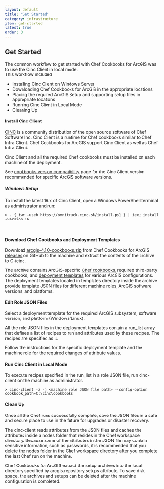 ```yaml
---
layout: default
title: "Get Started"
category: infrastructure
item: get-started
latest: true
order: 3
---
```


## Get Started

The common workflow to get started with Chef Cookbooks for ArcGIS was to use the Cinc Client in local mode.  
This workflow included
- Installing Cinc Client on Windows Server
- Downloading Chef Cookbooks for ArcGIS in the appropriate locations
- Placing the required ArcGIS Setup and supporting setup files in appropriate locations
- Running Cinc Client in Local Mode
- Cleaning Up


#### Install Cinc Client

[CINC](https://cinc.sh/) is a community distribution of the open source software of Chef Software Inc. 
Cinc Client is a runtime for Chef cookbooks similar to Chef Infra Client. 
Chef Cookbooks for ArcGIS support Cinc Client as well as Chef Infra Client.

Cinc Client and all the required Chef cookbooks must be installed on each machine of the deployment.

See [cookbooks version compatibility](https://esri.github.io/arcgis-cookbook/versions.html) 
page for the Cinc Client version recommended for specific ArcGIS software versions.

##### Windows Setup
 
To install the latest 16.x of Cinc Client, open a Windows PowerShell terminal as administrator and run:

```
> . { iwr -useb https://omnitruck.cinc.sh/install.ps1 } | iex; install -version 16
```
<br/>


#### Download Chef Cookbooks and Deployment Templates

Download [arcgis-4.1.0-cookbooks.zip](https://github.com/Esri/arcgis-cookbook/releases/tag/v4.1.0) 
from Chef Cookbooks for ArcGIS [releases](https://github.com/Esri/arcgis-cookbook/releases) on GitHub 
to the machine and extract the contents of the archive to C:\cinc.

The archive contains ArcGIS-specific [Chef cookbooks](https://esri.github.io/arcgis-cookbook/cookbooks.html), 
required third-party cookbooks, 
and [deployment templates](https://esri.github.io/arcgis-cookbook/templates.html) for various ArcGIS configurations. 
The deployment templates located in templates directory inside the archive provide template JSON files 
for different machine roles, ArcGIS software versions, and platforms.

#### Edit Role JSON Files

Select a deployment template for the required ArcGIS subsystem, software version, and platform (Windows/Linux).

All the role JSON files in the deployment templates contain a run_list array 
that defines a list of recipes to run and attributes used by these recipes. 
The recipes are specified as <cookbook name>::<recipe name>.

Follow the instructions for the specific deployment template and the machine role for the required changes 
of attribute values.

#### Run Cinc Client in Local Mode

To execute recipes specified in the run_list in a role JSON file, 
run cinc-client on the machine as administrator.


```
> cinc-client -z -j <machine role JSON file path> --config-option cookbook_path=C:\cinc\cookbooks
```

#### Clean Up

Once all the Chef runs successfully complete, 
save the JSON files in a safe and secure place to use in the future for upgrades or disaster recovery.

The cinc-client reads attributes from the JSON files and caches the attributes inside a nodes folder 
that resides in the Chef workspace directory. Because some of the attributes in the JSON file may contain sensitive 
information, such as passwords, 
it is recommended that you delete the nodes folder in the Chef workspace directory after you complete the last Chef run on the machine.

Chef Cookbooks for ArcGIS extract the setup archives into the local directory specified by arcgis.repository.setups attribute. 
To save disk space, the archives and setups can be deleted after the machine configuration is completed.
